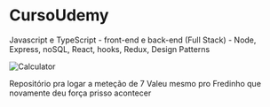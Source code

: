 # CursoUdemy
Javascript e TypeScript - front-end e back-end (Full Stack) - Node, Express, noSQL, React, hooks, Redux, Design Patterns


![Calculator](.cursoJS/screenshots/calculator.png)


Repositório pra logar a meteção de 7
Valeu mesmo pro Fredinho que novamente deu força prisso acontecer
